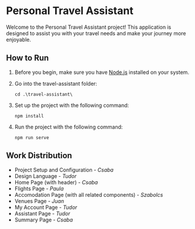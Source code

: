 # Personal Travel Assistant

Welcome to the Personal Travel Assistant project! This application is designed to assist you with your travel needs and make your journey more enjoyable.

## How to Run
<ol>
    <li>
        <p>
            Before you begin, make sure you have <a href="https://nodejs.org/en/download/current">Node.js</a> installed on your system.
        </p>
    </li>
    <li>
        <p>Go into the travel-assistant folder:</p>
        <code>cd .\travel-assistant\</code>
    </li>
    <li>
        <p>Set up the project with the following command:</p>
        <code>npm install</code>
    </li>
    <li>
        <p>Run the project with the following command:</p>
        <code>npm run serve</code>
    </li>
</ol>

## Work Distribution
- Project Setup and Configuration - _Csaba_
- Design Language - _Tudor_
- Home Page (with header) - _Csaba_
- Flights Page - _Paula_
- Accomodation Page (with all related components) - _Szabolcs_
- Venues Page - _Juan_
- My Account Page - _Tudor_
- Assistant Page - _Tudor_
- Summary Page - _Csaba_
